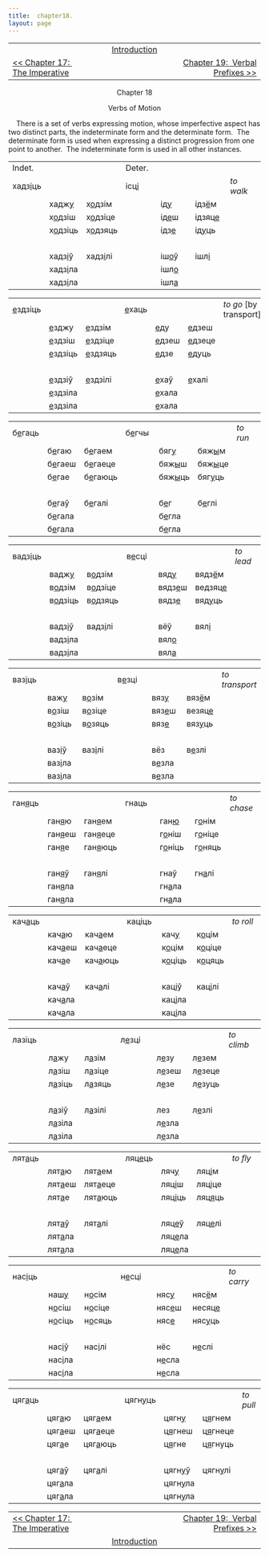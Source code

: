 ```yaml
---
title:  chapter18. 
layout: page
---
```



<table>
<colgroup>
<col style="width: 33%" />
<col style="width: 33%" />
<col style="width: 33%" />
</colgroup>
<tbody>
<tr class="odd">
<td><br />
</td>
<td style="text-align: center;"><a href="introduction.html">Introduction</a><br />
</td>
<td style="text-align: right;"><br />
</td>
</tr>
<tr class="even">
<td><a href="chapter17.html">&lt;&lt; Chapter 17:  The Imperative</a><br />
</td>
<td style="text-align: center;"><br />
</td>
<td style="text-align: right;"><a href="chapter19.html">Chapter 19:  Verbal Prefixes &gt;&gt;</a><br />
</td>
</tr>
</tbody>
</table>

  
  

<div style="text-align: center;">

Chapter 18  
  
Verbs of Motion  

</div>

  
    There is a set of verbs expressing motion, whose imperfective aspect
has two distinct parts, the indeterminate form and the determinate
form.  The determinate form is used when expressing a distinct
progression from one point to another.  The indeterminate form is used
in all other instances.  
  

<table style="width:100%;">
<colgroup>
<col style="width: 14%" />
<col style="width: 14%" />
<col style="width: 14%" />
<col style="width: 14%" />
<col style="width: 14%" />
<col style="width: 14%" />
<col style="width: 14%" />
</colgroup>
<tbody>
<tr class="odd">
<td>Indet.<br />
</td>
<td><br />
</td>
<td><br />
</td>
<td>Deter.<br />
</td>
<td><br />
</td>
<td><br />
</td>
<td><br />
</td>
</tr>
<tr class="even">
<td>хадз<span style="text-decoration: underline;">і</span>ць<br />
</td>
<td><br />
</td>
<td><br />
</td>
<td>ісц<span style="text-decoration: underline;">і</span><br />
</td>
<td><br />
</td>
<td><br />
</td>
<td><span style="font-style: italic;">to walk</span><br />
</td>
</tr>
<tr class="odd">
<td><br />
</td>
<td>хадж<span style="text-decoration: underline;">у</span><br />
</td>
<td>х<span style="text-decoration: underline;">о</span>дзім<br />
</td>
<td><br />
</td>
<td>ід<span style="text-decoration: underline;">у</span><br />
</td>
<td>ідз<span style="text-decoration: underline;">ё</span>м<br />
</td>
<td><br />
</td>
</tr>
<tr class="even">
<td><br />
</td>
<td>х<span style="text-decoration: underline;">о</span>дзіш<br />
</td>
<td>х<span style="text-decoration: underline;">о</span>дзіце<br />
</td>
<td><br />
</td>
<td>ід<span style="text-decoration: underline;">е</span>ш<br />
</td>
<td>ідзяц<span style="text-decoration: underline;">е</span><br />
</td>
<td><br />
</td>
</tr>
<tr class="odd">
<td><br />
</td>
<td>х<span style="text-decoration: underline;">о</span>дзіць<br />
</td>
<td>х<span style="text-decoration: underline;">о</span>дзяць<br />
</td>
<td><br />
</td>
<td>ідз<span style="text-decoration: underline;">е</span><br />
</td>
<td>ід<span style="text-decoration: underline;">у</span>ць<br />
</td>
<td><br />
</td>
</tr>
<tr class="even">
<td><br />
</td>
<td><br />
</td>
<td><br />
</td>
<td><br />
</td>
<td><br />
</td>
<td><br />
</td>
<td><br />
</td>
</tr>
<tr class="odd">
<td><br />
</td>
<td>хадз<span style="text-decoration: underline;">і</span>ў<br />
</td>
<td>хадз<span style="text-decoration: underline;">і</span>лі<br />
</td>
<td><br />
</td>
<td>іш<span style="text-decoration: underline;">о</span>ў<br />
</td>
<td>ішл<span style="text-decoration: underline;">і</span><br />
</td>
<td><br />
</td>
</tr>
<tr class="even">
<td><br />
</td>
<td>хадз<span style="text-decoration: underline;">і</span>ла<br />
</td>
<td><br />
</td>
<td><br />
</td>
<td>ішл<span style="text-decoration: underline;">о</span><br />
</td>
<td><br />
</td>
<td><br />
</td>
</tr>
<tr class="odd">
<td><br />
</td>
<td>хадз<span style="text-decoration: underline;">і</span>ла<br />
</td>
<td><br />
</td>
<td><br />
</td>
<td>ішл<span style="text-decoration: underline;">а</span><br />
</td>
<td><br />
</td>
<td><br />
</td>
</tr>
</tbody>
</table>

  
  

<table style="width:100%;">
<colgroup>
<col style="width: 14%" />
<col style="width: 14%" />
<col style="width: 14%" />
<col style="width: 14%" />
<col style="width: 14%" />
<col style="width: 14%" />
<col style="width: 14%" />
</colgroup>
<tbody>
<tr class="odd">
<td><span style="text-decoration: underline;">е</span>здзіць<br />
</td>
<td><br />
</td>
<td><br />
</td>
<td><span style="text-decoration: underline;">е</span>хаць<br />
</td>
<td><br />
</td>
<td><br />
</td>
<td><span style="font-style: italic;">to go</span> [by transport]<br />
</td>
</tr>
<tr class="even">
<td><br />
</td>
<td><span style="text-decoration: underline;">е</span>зджу<br />
</td>
<td><span style="text-decoration: underline;">е</span>здзім<br />
</td>
<td><br />
</td>
<td><span style="text-decoration: underline;">е</span>ду<br />
</td>
<td><span style="text-decoration: underline;">е</span>дзеш<br />
</td>
<td><br />
</td>
</tr>
<tr class="odd">
<td><br />
</td>
<td><span style="text-decoration: underline;">е</span>здзіш<br />
</td>
<td><span style="text-decoration: underline;">е</span>здзіце<br />
</td>
<td><br />
</td>
<td><span style="text-decoration: underline;">е</span>дзеш<br />
</td>
<td><span style="text-decoration: underline;">е</span>дзеце<br />
</td>
<td><br />
</td>
</tr>
<tr class="even">
<td><br />
</td>
<td><span style="text-decoration: underline;">е</span>здзіць<br />
</td>
<td><span style="text-decoration: underline;">е</span>здзяць<br />
</td>
<td><br />
</td>
<td><span style="text-decoration: underline;">е</span>дзе<br />
</td>
<td><span style="text-decoration: underline;">е</span>дуць<br />
</td>
<td><br />
</td>
</tr>
<tr class="odd">
<td><br />
</td>
<td><br />
</td>
<td><br />
</td>
<td><br />
</td>
<td><br />
</td>
<td><br />
</td>
<td><br />
</td>
</tr>
<tr class="even">
<td><br />
</td>
<td><span style="text-decoration: underline;">е</span>здзіў<br />
</td>
<td><span style="text-decoration: underline;">е</span>здзілі<br />
</td>
<td><br />
</td>
<td><span style="text-decoration: underline;">е</span>хаў<br />
</td>
<td><span style="text-decoration: underline;">е</span>халі<br />
</td>
<td><br />
</td>
</tr>
<tr class="odd">
<td><br />
</td>
<td><span style="text-decoration: underline;">е</span>здзіла<br />
</td>
<td><br />
</td>
<td><br />
</td>
<td><span style="text-decoration: underline;">е</span>хала<br />
</td>
<td><br />
</td>
<td><br />
</td>
</tr>
<tr class="even">
<td><br />
</td>
<td><span style="text-decoration: underline;">е</span>здзіла<br />
</td>
<td><br />
</td>
<td><br />
</td>
<td><span style="text-decoration: underline;">е</span>хала<br />
</td>
<td><br />
</td>
<td><br />
</td>
</tr>
</tbody>
</table>

  
  

<table style="width:100%;">
<colgroup>
<col style="width: 14%" />
<col style="width: 14%" />
<col style="width: 14%" />
<col style="width: 14%" />
<col style="width: 14%" />
<col style="width: 14%" />
<col style="width: 14%" />
</colgroup>
<tbody>
<tr class="odd">
<td>б<span style="text-decoration: underline;">е</span>гаць<br />
</td>
<td><br />
</td>
<td><br />
</td>
<td>б<span style="text-decoration: underline;">е</span>гчы<br />
</td>
<td><br />
</td>
<td><br />
</td>
<td><span style="font-style: italic;">to run</span><br />
</td>
</tr>
<tr class="even">
<td><br />
</td>
<td>б<span style="text-decoration: underline;">е</span>гаю<br />
</td>
<td>б<span style="text-decoration: underline;">е</span>гаем<br />
</td>
<td><br />
</td>
<td>бяг<span style="text-decoration: underline;">у</span><br />
</td>
<td>бяж<span style="text-decoration: underline;">ы</span>м<br />
</td>
<td><br />
</td>
</tr>
<tr class="odd">
<td><br />
</td>
<td>б<span style="text-decoration: underline;">е</span>гаеш<br />
</td>
<td>б<span style="text-decoration: underline;">е</span>гаеце<br />
</td>
<td><br />
</td>
<td>бяж<span style="text-decoration: underline;">ы</span>ш<br />
</td>
<td>бяж<span style="text-decoration: underline;">ы</span>це<br />
</td>
<td><br />
</td>
</tr>
<tr class="even">
<td><br />
</td>
<td>б<span style="text-decoration: underline;">е</span>гае<br />
</td>
<td>б<span style="text-decoration: underline;">е</span>гаюць<br />
</td>
<td><br />
</td>
<td>бяж<span style="text-decoration: underline;">ы</span>ць<br />
</td>
<td>бяг<span style="text-decoration: underline;">у</span>ць<br />
</td>
<td><br />
</td>
</tr>
<tr class="odd">
<td><br />
</td>
<td><br />
</td>
<td><br />
</td>
<td><br />
</td>
<td><br />
</td>
<td><br />
</td>
<td><br />
</td>
</tr>
<tr class="even">
<td><br />
</td>
<td>б<span style="text-decoration: underline;">е</span>гаў<br />
</td>
<td>б<span style="text-decoration: underline;">е</span>галі<br />
</td>
<td><br />
</td>
<td>б<span style="text-decoration: underline;">е</span>г<br />
</td>
<td>б<span style="text-decoration: underline;">е</span>глі<br />
</td>
<td><br />
</td>
</tr>
<tr class="odd">
<td><br />
</td>
<td>б<span style="text-decoration: underline;">е</span>гала<br />
</td>
<td><br />
</td>
<td><br />
</td>
<td>б<span style="text-decoration: underline;">е</span>гла<br />
</td>
<td><br />
</td>
<td><br />
</td>
</tr>
<tr class="even">
<td><br />
</td>
<td>б<span style="text-decoration: underline;">е</span>гала<br />
</td>
<td><br />
</td>
<td><br />
</td>
<td>б<span style="text-decoration: underline;">е</span>гла<br />
</td>
<td><br />
</td>
<td><br />
</td>
</tr>
</tbody>
</table>

  
  

<table style="width:100%;">
<colgroup>
<col style="width: 14%" />
<col style="width: 14%" />
<col style="width: 14%" />
<col style="width: 14%" />
<col style="width: 14%" />
<col style="width: 14%" />
<col style="width: 14%" />
</colgroup>
<tbody>
<tr class="odd">
<td>вадз<span style="text-decoration: underline;">і</span>ць<br />
</td>
<td><br />
</td>
<td><br />
</td>
<td>в<span style="text-decoration: underline;">е</span>сці<br />
</td>
<td><br />
</td>
<td><br />
</td>
<td><span style="font-style: italic;">to lead</span><br />
</td>
</tr>
<tr class="even">
<td><br />
</td>
<td>вадж<span style="text-decoration: underline;">у</span><br />
</td>
<td>в<span style="text-decoration: underline;">о</span>дзім<br />
</td>
<td><br />
</td>
<td>вяд<span style="text-decoration: underline;">у</span><br />
</td>
<td>вядз<span style="text-decoration: underline;">ё</span>м<br />
</td>
<td><br />
</td>
</tr>
<tr class="odd">
<td><br />
</td>
<td>в<span style="text-decoration: underline;">о</span>дзім<br />
</td>
<td>в<span style="text-decoration: underline;">о</span>дзіце<br />
</td>
<td><br />
</td>
<td>вядз<span style="text-decoration: underline;">е</span>ш<br />
</td>
<td>ведзяц<span style="text-decoration: underline;">е</span><br />
</td>
<td><br />
</td>
</tr>
<tr class="even">
<td><br />
</td>
<td>в<span style="text-decoration: underline;">о</span>дзіць<br />
</td>
<td>в<span style="text-decoration: underline;">о</span>дзяць<br />
</td>
<td><br />
</td>
<td>вядз<span style="text-decoration: underline;">е</span><br />
</td>
<td>вяд<span style="text-decoration: underline;">у</span>ць<br />
</td>
<td><br />
</td>
</tr>
<tr class="odd">
<td><br />
</td>
<td><br />
</td>
<td><br />
</td>
<td><br />
</td>
<td><br />
</td>
<td><br />
</td>
<td><br />
</td>
</tr>
<tr class="even">
<td><br />
</td>
<td>вадз<span style="text-decoration: underline;">і</span>ў<br />
</td>
<td>вадз<span style="text-decoration: underline;">і</span>лі<br />
</td>
<td><br />
</td>
<td>вёў<br />
</td>
<td>вял<span style="text-decoration: underline;">і</span><br />
</td>
<td><br />
</td>
</tr>
<tr class="odd">
<td><br />
</td>
<td>вадз<span style="text-decoration: underline;">і</span>ла<br />
</td>
<td><br />
</td>
<td><br />
</td>
<td>вял<span style="text-decoration: underline;">о</span><br />
</td>
<td><br />
</td>
<td><br />
</td>
</tr>
<tr class="even">
<td><br />
</td>
<td>вадз<span style="text-decoration: underline;">і</span>ла<br />
</td>
<td><br />
</td>
<td><br />
</td>
<td>вял<span style="text-decoration: underline;">а</span><br />
</td>
<td><br />
</td>
<td><br />
</td>
</tr>
</tbody>
</table>

  
  

<table style="width:100%;">
<colgroup>
<col style="width: 14%" />
<col style="width: 14%" />
<col style="width: 14%" />
<col style="width: 14%" />
<col style="width: 14%" />
<col style="width: 14%" />
<col style="width: 14%" />
</colgroup>
<tbody>
<tr class="odd">
<td>ваз<span style="text-decoration: underline;">і</span>ць<br />
</td>
<td><br />
</td>
<td><br />
</td>
<td>в<span style="text-decoration: underline;">е</span>зці<br />
</td>
<td><br />
</td>
<td><br />
</td>
<td><span style="font-style: italic;">to transport</span><br />
</td>
</tr>
<tr class="even">
<td><br />
</td>
<td>важ<span style="text-decoration: underline;">у</span><br />
</td>
<td>в<span style="text-decoration: underline;">о</span>зім<br />
</td>
<td><br />
</td>
<td>вяз<span style="text-decoration: underline;">у</span><br />
</td>
<td>вяз<span style="text-decoration: underline;">ё</span>м<br />
</td>
<td><br />
</td>
</tr>
<tr class="odd">
<td><br />
</td>
<td>в<span style="text-decoration: underline;">о</span>зіш<br />
</td>
<td>в<span style="text-decoration: underline;">о</span>зіце<br />
</td>
<td><br />
</td>
<td>вяз<span style="text-decoration: underline;">е</span>ш<br />
</td>
<td>везяц<span style="text-decoration: underline;">е</span><br />
</td>
<td><br />
</td>
</tr>
<tr class="even">
<td><br />
</td>
<td>в<span style="text-decoration: underline;">о</span>зіць<br />
</td>
<td>в<span style="text-decoration: underline;">о</span>зяць<br />
</td>
<td><br />
</td>
<td>вяз<span style="text-decoration: underline;">е</span><br />
</td>
<td>вяз<span style="text-decoration: underline;">у</span>ць<br />
</td>
<td><br />
</td>
</tr>
<tr class="odd">
<td><br />
</td>
<td><br />
</td>
<td><br />
</td>
<td><br />
</td>
<td><br />
</td>
<td><br />
</td>
<td><br />
</td>
</tr>
<tr class="even">
<td><br />
</td>
<td>ваз<span style="text-decoration: underline;">і</span>ў<br />
</td>
<td>ваз<span style="text-decoration: underline;">і</span>лі<br />
</td>
<td><br />
</td>
<td>вёз<br />
</td>
<td>в<span style="text-decoration: underline;">е</span>злі<br />
</td>
<td><br />
</td>
</tr>
<tr class="odd">
<td><br />
</td>
<td>ваз<span style="text-decoration: underline;">і</span>ла<br />
</td>
<td><br />
</td>
<td><br />
</td>
<td>в<span style="text-decoration: underline;">е</span>зла<br />
</td>
<td><br />
</td>
<td><br />
</td>
</tr>
<tr class="even">
<td><br />
</td>
<td>ваз<span style="text-decoration: underline;">і</span>ла<br />
</td>
<td><br />
</td>
<td><br />
</td>
<td>в<span style="text-decoration: underline;">е</span>зла<br />
</td>
<td><br />
</td>
<td><br />
</td>
</tr>
</tbody>
</table>

  
  

<table style="width:100%;">
<colgroup>
<col style="width: 14%" />
<col style="width: 14%" />
<col style="width: 14%" />
<col style="width: 14%" />
<col style="width: 14%" />
<col style="width: 14%" />
<col style="width: 14%" />
</colgroup>
<tbody>
<tr class="odd">
<td>ган<span style="text-decoration: underline;">я</span>ць<br />
</td>
<td><br />
</td>
<td><br />
</td>
<td>гнаць<br />
</td>
<td><br />
</td>
<td><br />
</td>
<td><span style="font-style: italic;">to chase</span><br />
</td>
</tr>
<tr class="even">
<td><br />
</td>
<td>ган<span style="text-decoration: underline;">я</span>ю<br />
</td>
<td>ган<span style="text-decoration: underline;">я</span>ем<br />
</td>
<td><br />
</td>
<td>ган<span style="text-decoration: underline;">ю</span><br />
</td>
<td>г<span style="text-decoration: underline;">о</span>нім<br />
</td>
<td><br />
</td>
</tr>
<tr class="odd">
<td><br />
</td>
<td>ган<span style="text-decoration: underline;">я</span>еш<br />
</td>
<td>ган<span style="text-decoration: underline;">я</span>еце<br />
</td>
<td><br />
</td>
<td>г<span style="text-decoration: underline;">о</span>ніш<br />
</td>
<td>г<span style="text-decoration: underline;">о</span>ніце<br />
</td>
<td><br />
</td>
</tr>
<tr class="even">
<td><br />
</td>
<td>ган<span style="text-decoration: underline;">я</span>е<br />
</td>
<td>ган<span style="text-decoration: underline;">я</span>юць<br />
</td>
<td><br />
</td>
<td>г<span style="text-decoration: underline;">о</span>ніць<br />
</td>
<td>г<span style="text-decoration: underline;">о</span>няць<br />
</td>
<td><br />
</td>
</tr>
<tr class="odd">
<td><br />
</td>
<td><br />
</td>
<td><br />
</td>
<td><br />
</td>
<td><br />
</td>
<td><br />
</td>
<td><br />
</td>
</tr>
<tr class="even">
<td><br />
</td>
<td>ган<span style="text-decoration: underline;">я</span>ў<br />
</td>
<td>ган<span style="text-decoration: underline;">я</span>лі<br />
</td>
<td><br />
</td>
<td>гнаў<br />
</td>
<td>гн<span style="text-decoration: underline;">а</span>лі<br />
</td>
<td><br />
</td>
</tr>
<tr class="odd">
<td><br />
</td>
<td>ган<span style="text-decoration: underline;">я</span>ла<br />
</td>
<td><br />
</td>
<td><br />
</td>
<td>гн<span style="text-decoration: underline;">а</span>ла<br />
</td>
<td><br />
</td>
<td><br />
</td>
</tr>
<tr class="even">
<td><br />
</td>
<td>ган<span style="text-decoration: underline;">я</span>ла<br />
</td>
<td><br />
</td>
<td><br />
</td>
<td>гн<span style="text-decoration: underline;">а</span>ла<br />
</td>
<td><br />
</td>
<td><br />
</td>
</tr>
</tbody>
</table>

  
  

<table style="width:100%;">
<colgroup>
<col style="width: 14%" />
<col style="width: 14%" />
<col style="width: 14%" />
<col style="width: 14%" />
<col style="width: 14%" />
<col style="width: 14%" />
<col style="width: 14%" />
</colgroup>
<tbody>
<tr class="odd">
<td>кач<span style="text-decoration: underline;">а</span>ць<br />
</td>
<td><br />
</td>
<td><br />
</td>
<td>каціць<br />
</td>
<td><br />
</td>
<td><br />
</td>
<td><span style="font-style: italic;">to roll</span><br />
</td>
</tr>
<tr class="even">
<td><br />
</td>
<td>кач<span style="text-decoration: underline;">а</span>ю<br />
</td>
<td>кач<span style="text-decoration: underline;">а</span>ем<br />
</td>
<td><br />
</td>
<td>кач<span style="text-decoration: underline;">у</span><br />
</td>
<td>к<span style="text-decoration: underline;">о</span>цім<br />
</td>
<td><br />
</td>
</tr>
<tr class="odd">
<td><br />
</td>
<td>кач<span style="text-decoration: underline;">а</span>еш<br />
</td>
<td>кач<span style="text-decoration: underline;">а</span>еце<br />
</td>
<td><br />
</td>
<td>к<span style="text-decoration: underline;">о</span>цім<br />
</td>
<td>к<span style="text-decoration: underline;">о</span>ціце<br />
</td>
<td><br />
</td>
</tr>
<tr class="even">
<td><br />
</td>
<td>кач<span style="text-decoration: underline;">а</span>е<br />
</td>
<td>кач<span style="text-decoration: underline;">а</span>юць<br />
</td>
<td><br />
</td>
<td>к<span style="text-decoration: underline;">о</span>ціць<br />
</td>
<td>к<span style="text-decoration: underline;">о</span>цяць<br />
</td>
<td><br />
</td>
</tr>
<tr class="odd">
<td><br />
</td>
<td><br />
</td>
<td><br />
</td>
<td><br />
</td>
<td><br />
</td>
<td><br />
</td>
<td><br />
</td>
</tr>
<tr class="even">
<td><br />
</td>
<td>кач<span style="text-decoration: underline;">а</span>ў<br />
</td>
<td>кач<span style="text-decoration: underline;">а</span>лі<br />
</td>
<td><br />
</td>
<td>кац<span style="text-decoration: underline;">і</span>ў<br />
</td>
<td>кац<span style="text-decoration: underline;">і</span>лі<br />
</td>
<td><br />
</td>
</tr>
<tr class="odd">
<td><br />
</td>
<td>кач<span style="text-decoration: underline;">а</span>ла<br />
</td>
<td><br />
</td>
<td><br />
</td>
<td>кац<span style="text-decoration: underline;">і</span>ла<br />
</td>
<td><br />
</td>
<td><br />
</td>
</tr>
<tr class="even">
<td><br />
</td>
<td>кач<span style="text-decoration: underline;">а</span>ла<br />
</td>
<td><br />
</td>
<td><br />
</td>
<td>кац<span style="text-decoration: underline;">і</span>ла<br />
</td>
<td><br />
</td>
<td><br />
</td>
</tr>
</tbody>
</table>

  
  

<table style="width:100%;">
<colgroup>
<col style="width: 14%" />
<col style="width: 14%" />
<col style="width: 14%" />
<col style="width: 14%" />
<col style="width: 14%" />
<col style="width: 14%" />
<col style="width: 14%" />
</colgroup>
<tbody>
<tr class="odd">
<td>лазіць<br />
</td>
<td><br />
</td>
<td><br />
</td>
<td>л<span style="text-decoration: underline;">е</span>зці<br />
</td>
<td><br />
</td>
<td><br />
</td>
<td><span style="font-style: italic;">to climb</span><br />
</td>
</tr>
<tr class="even">
<td><br />
</td>
<td>л<span style="text-decoration: underline;">а</span>жу<br />
</td>
<td>л<span style="text-decoration: underline;">а</span>зім<br />
</td>
<td><br />
</td>
<td>л<span style="text-decoration: underline;">е</span>зу<br />
</td>
<td>л<span style="text-decoration: underline;">е</span>зем<br />
</td>
<td><br />
</td>
</tr>
<tr class="odd">
<td><br />
</td>
<td>л<span style="text-decoration: underline;">а</span>зіш<br />
</td>
<td>л<span style="text-decoration: underline;">а</span>зіце<br />
</td>
<td><br />
</td>
<td>л<span style="text-decoration: underline;">е</span>зеш<br />
</td>
<td>л<span style="text-decoration: underline;">е</span>зеце<br />
</td>
<td><br />
</td>
</tr>
<tr class="even">
<td><br />
</td>
<td>л<span style="text-decoration: underline;">а</span>зіць<br />
</td>
<td>л<span style="text-decoration: underline;">а</span>зяць<br />
</td>
<td><br />
</td>
<td>л<span style="text-decoration: underline;">е</span>зе<br />
</td>
<td>л<span style="text-decoration: underline;">е</span>зуць<br />
</td>
<td><br />
</td>
</tr>
<tr class="odd">
<td><br />
</td>
<td><br />
</td>
<td><br />
</td>
<td><br />
</td>
<td><br />
</td>
<td><br />
</td>
<td><br />
</td>
</tr>
<tr class="even">
<td><br />
</td>
<td>л<span style="text-decoration: underline;">а</span>зіў<br />
</td>
<td>л<span style="text-decoration: underline;">а</span>зілі<br />
</td>
<td><br />
</td>
<td>лез<br />
</td>
<td>л<span style="text-decoration: underline;">е</span>злі<br />
</td>
<td><br />
</td>
</tr>
<tr class="odd">
<td><br />
</td>
<td>л<span style="text-decoration: underline;">а</span>зіла<br />
</td>
<td><br />
</td>
<td><br />
</td>
<td>л<span style="text-decoration: underline;">е</span>зла<br />
</td>
<td><br />
</td>
<td><br />
</td>
</tr>
<tr class="even">
<td><br />
</td>
<td>л<span style="text-decoration: underline;">а</span>зіла<br />
</td>
<td><br />
</td>
<td><br />
</td>
<td>л<span style="text-decoration: underline;">е</span>зла<br />
</td>
<td><br />
</td>
<td><br />
</td>
</tr>
</tbody>
</table>

  
  

<table style="width:100%;">
<colgroup>
<col style="width: 14%" />
<col style="width: 14%" />
<col style="width: 14%" />
<col style="width: 14%" />
<col style="width: 14%" />
<col style="width: 14%" />
<col style="width: 14%" />
</colgroup>
<tbody>
<tr class="odd">
<td>лят<span style="text-decoration: underline;">а</span>ць<br />
</td>
<td><br />
</td>
<td><br />
</td>
<td>ляц<span style="text-decoration: underline;">е</span>ць<br />
</td>
<td><br />
</td>
<td><br />
</td>
<td><span style="font-style: italic;">to fly</span><br />
</td>
</tr>
<tr class="even">
<td><br />
</td>
<td>лят<span style="text-decoration: underline;">а</span>ю<br />
</td>
<td>лят<span style="text-decoration: underline;">а</span>ем<br />
</td>
<td><br />
</td>
<td>ляч<span style="text-decoration: underline;">у</span><br />
</td>
<td>ляц<span style="text-decoration: underline;">і</span>м<br />
</td>
<td><br />
</td>
</tr>
<tr class="odd">
<td><br />
</td>
<td>лят<span style="text-decoration: underline;">а</span>еш<br />
</td>
<td>лят<span style="text-decoration: underline;">а</span>еце<br />
</td>
<td><br />
</td>
<td>ляц<span style="text-decoration: underline;">і</span>ш<br />
</td>
<td>ляц<span style="text-decoration: underline;">і</span>це<br />
</td>
<td><br />
</td>
</tr>
<tr class="even">
<td><br />
</td>
<td>лят<span style="text-decoration: underline;">а</span>е<br />
</td>
<td>лят<span style="text-decoration: underline;">а</span>юць<br />
</td>
<td><br />
</td>
<td>ляц<span style="text-decoration: underline;">і</span>ць<br />
</td>
<td>ляц<span style="text-decoration: underline;">я</span>ць<br />
</td>
<td><br />
</td>
</tr>
<tr class="odd">
<td><br />
</td>
<td><br />
</td>
<td><br />
</td>
<td><br />
</td>
<td><br />
</td>
<td><br />
</td>
<td><br />
</td>
</tr>
<tr class="even">
<td><br />
</td>
<td>лят<span style="text-decoration: underline;">а</span>ў<br />
</td>
<td>лят<span style="text-decoration: underline;">а</span>лі<br />
</td>
<td><br />
</td>
<td>ляц<span style="text-decoration: underline;">е</span>ў<br />
</td>
<td>ляц<span style="text-decoration: underline;">е</span>лі<br />
</td>
<td><br />
</td>
</tr>
<tr class="odd">
<td><br />
</td>
<td>лят<span style="text-decoration: underline;">а</span>ла<br />
</td>
<td><br />
</td>
<td><br />
</td>
<td>ляц<span style="text-decoration: underline;">е</span>ла<br />
</td>
<td><br />
</td>
<td><br />
</td>
</tr>
<tr class="even">
<td><br />
</td>
<td>лят<span style="text-decoration: underline;">а</span>ла<br />
</td>
<td><br />
</td>
<td><br />
</td>
<td>ляц<span style="text-decoration: underline;">е</span>ла<br />
</td>
<td><br />
</td>
<td><br />
</td>
</tr>
</tbody>
</table>

  
  

<table style="width:100%;">
<colgroup>
<col style="width: 14%" />
<col style="width: 14%" />
<col style="width: 14%" />
<col style="width: 14%" />
<col style="width: 14%" />
<col style="width: 14%" />
<col style="width: 14%" />
</colgroup>
<tbody>
<tr class="odd">
<td>нас<span style="text-decoration: underline;">і</span>ць<br />
</td>
<td><br />
</td>
<td><br />
</td>
<td>н<span style="text-decoration: underline;">е</span>сці<br />
</td>
<td><br />
</td>
<td><br />
</td>
<td><span style="font-style: italic;">to carry</span><br />
</td>
</tr>
<tr class="even">
<td><br />
</td>
<td>наш<span style="text-decoration: underline;">у</span><br />
</td>
<td>н<span style="text-decoration: underline;">о</span>сім<br />
</td>
<td><br />
</td>
<td>няс<span style="text-decoration: underline;">у</span><br />
</td>
<td>няс<span style="text-decoration: underline;">ё</span>м<br />
</td>
<td><br />
</td>
</tr>
<tr class="odd">
<td><br />
</td>
<td>н<span style="text-decoration: underline;">о</span>сіш<br />
</td>
<td>н<span style="text-decoration: underline;">о</span>сіце<br />
</td>
<td><br />
</td>
<td>няс<span style="text-decoration: underline;">е</span>ш<br />
</td>
<td>несяц<span style="text-decoration: underline;">е</span><br />
</td>
<td><br />
</td>
</tr>
<tr class="even">
<td><br />
</td>
<td>н<span style="text-decoration: underline;">о</span>сіць<br />
</td>
<td>н<span style="text-decoration: underline;">о</span>сяць<br />
</td>
<td><br />
</td>
<td>няс<span style="text-decoration: underline;">е</span><br />
</td>
<td>няс<span style="text-decoration: underline;">у</span>ць<br />
</td>
<td><br />
</td>
</tr>
<tr class="odd">
<td><br />
</td>
<td><br />
</td>
<td><br />
</td>
<td><br />
</td>
<td><br />
</td>
<td><br />
</td>
<td><br />
</td>
</tr>
<tr class="even">
<td><br />
</td>
<td>нас<span style="text-decoration: underline;">і</span>ў<br />
</td>
<td>нас<span style="text-decoration: underline;">і</span>лі<br />
</td>
<td><br />
</td>
<td>нёс<br />
</td>
<td>н<span style="text-decoration: underline;">е</span>слі<br />
</td>
<td><br />
</td>
</tr>
<tr class="odd">
<td><br />
</td>
<td>нас<span style="text-decoration: underline;">і</span>ла<br />
</td>
<td><br />
</td>
<td><br />
</td>
<td>н<span style="text-decoration: underline;">е</span>сла<br />
</td>
<td><br />
</td>
<td><br />
</td>
</tr>
<tr class="even">
<td><br />
</td>
<td>нас<span style="text-decoration: underline;">і</span>ла<br />
</td>
<td><br />
</td>
<td><br />
</td>
<td>н<span style="text-decoration: underline;">е</span>сла<br />
</td>
<td><br />
</td>
<td><br />
</td>
</tr>
</tbody>
</table>

  
  

<table style="width:100%;">
<colgroup>
<col style="width: 14%" />
<col style="width: 14%" />
<col style="width: 14%" />
<col style="width: 14%" />
<col style="width: 14%" />
<col style="width: 14%" />
<col style="width: 14%" />
</colgroup>
<tbody>
<tr class="odd">
<td>цяг<span style="text-decoration: underline;">а</span>ць<br />
</td>
<td><br />
</td>
<td><br />
</td>
<td>цягн<span style="text-decoration: underline;">у</span>ць<br />
</td>
<td><br />
</td>
<td><br />
</td>
<td><span style="font-style: italic;">to pull</span><br />
</td>
</tr>
<tr class="even">
<td><br />
</td>
<td>цяг<span style="text-decoration: underline;">а</span>ю<br />
</td>
<td>цяг<span style="text-decoration: underline;">а</span>ем<br />
</td>
<td><br />
</td>
<td>цягн<span style="text-decoration: underline;">у</span><br />
</td>
<td>ц<span style="text-decoration: underline;">я</span>гнем<br />
</td>
<td><br />
</td>
</tr>
<tr class="odd">
<td><br />
</td>
<td>цяг<span style="text-decoration: underline;">а</span>еш<br />
</td>
<td>цяг<span style="text-decoration: underline;">а</span>еце<br />
</td>
<td><br />
</td>
<td>ц<span style="text-decoration: underline;">я</span>гнеш<br />
</td>
<td>ц<span style="text-decoration: underline;">я</span>гнеце<br />
</td>
<td><br />
</td>
</tr>
<tr class="even">
<td><br />
</td>
<td>цяг<span style="text-decoration: underline;">а</span>е<br />
</td>
<td>цяг<span style="text-decoration: underline;">а</span>юць<br />
</td>
<td><br />
</td>
<td>ц<span style="text-decoration: underline;">я</span>гне<br />
</td>
<td>ц<span style="text-decoration: underline;">я</span>гнуць<br />
</td>
<td><br />
</td>
</tr>
<tr class="odd">
<td><br />
</td>
<td><br />
</td>
<td><br />
</td>
<td><br />
</td>
<td><br />
</td>
<td><br />
</td>
<td><br />
</td>
</tr>
<tr class="even">
<td><br />
</td>
<td>цяг<span style="text-decoration: underline;">а</span>ў<br />
</td>
<td>цяг<span style="text-decoration: underline;">а</span>лі<br />
</td>
<td><br />
</td>
<td>цягн<span style="text-decoration: underline;">у</span>ў<br />
</td>
<td>цягн<span style="text-decoration: underline;">у</span>лі<br />
</td>
<td><br />
</td>
</tr>
<tr class="odd">
<td><br />
</td>
<td>цяг<span style="text-decoration: underline;">а</span>ла<br />
</td>
<td><br />
</td>
<td><br />
</td>
<td>цягн<span style="text-decoration: underline;">у</span>ла<br />
</td>
<td><br />
</td>
<td><br />
</td>
</tr>
<tr class="even">
<td><br />
</td>
<td>цяг<span style="text-decoration: underline;">а</span>ла<br />
</td>
<td><br />
</td>
<td><br />
</td>
<td>цягн<span style="text-decoration: underline;">у</span>ла<br />
</td>
<td><br />
</td>
<td><br />
</td>
</tr>
</tbody>
</table>

  
  

<table>
<colgroup>
<col style="width: 33%" />
<col style="width: 33%" />
<col style="width: 33%" />
</colgroup>
<tbody>
<tr class="odd">
<td><a href="chapter17.html">&lt;&lt; Chapter 17:  The Imperative</a></td>
<td style="text-align: center;"><br />
</td>
<td style="text-align: right;"><a href="chapter19.html">Chapter 19:  Verbal Prefixes &gt;&gt;</a></td>
</tr>
<tr class="even">
<td><br />
</td>
<td style="text-align: center;"><a href="introduction.html">Introduction</a><br />
</td>
<td style="text-align: right;"><br />
</td>
</tr>
</tbody>
</table>

  
  
  
  
  
  
  
  
  
  
  
